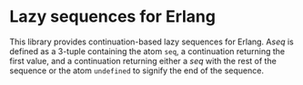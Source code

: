Lazy sequences for Erlang
=========================

This library provides continuation-based lazy sequences for Erlang. A*seq* is defined as a 3-tuple containing the atom `seq`, a continuation returning the first value, and a continuation returning either a *seq* with the rest of the sequence or the atom `undefined` to signify the end of the sequence.
